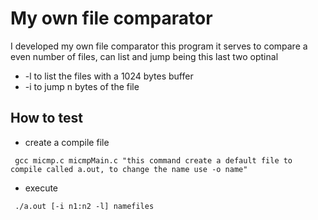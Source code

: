 # My own file comparator
I developed my own file comparator this program it serves to compare a even number of files, can list and jump being this last two optinal
* -l to list the files with a 1024 bytes buffer
* -i to jump n bytes of the file
## How to test 
* create a compile file 
```
 gcc micmp.c micmpMain.c "this command create a default file to compile called a.out, to change the name use -o name" 
 ```
* execute
```
 ./a.out [-i n1:n2 -l] namefiles

